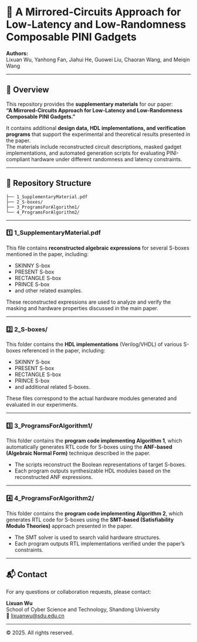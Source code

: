 # 📘 A Mirrored-Circuits Approach for Low-Latency and Low-Randomness Composable PINI Gadgets

**Authors:**  
Lixuan Wu, Yanhong Fan, Jiahui He, Guowei Liu, Chaoran Wang, and Meiqin Wang  

---

## 🧩 Overview

This repository provides the **supplementary materials** for our paper:  
**“A Mirrored-Circuits Approach for Low-Latency and Low-Randomness Composable PINI Gadgets.”**

It contains additional **design data, HDL implementations, and verification programs** that support the experimental and theoretical results presented in the paper.  
The materials include reconstructed circuit descriptions, masked gadget implementations, and automated generation scripts for evaluating PINI-compliant hardware under different randomness and latency constraints.

---

## 📁 Repository Structure

```
├── 1_SupplementaryMaterial.pdf
├── 2_S-boxes/
├── 3_ProgramsForAlgorithm1/
└── 4_ProgramsForAlgorithm2/
```


---

### 1️⃣ 1_SupplementaryMaterial.pdf
This file contains **reconstructed algebraic expressions** for several S-boxes mentioned in the paper, including:
- SKINNY S-box  
- PRESENT S-box  
- RECTANGLE S-box  
- PRINCE S-box  
- and other related examples.  

These reconstructed expressions are used to analyze and verify the masking and hardware properties discussed in the main paper.

---

### 2️⃣ 2_S-boxes/
This folder contains the **HDL implementations** (Verilog/VHDL) of various S-boxes referenced in the paper, including:
- SKINNY S-box  
- PRESENT S-box  
- RECTANGLE S-box  
- PRINCE S-box  
- and additional related S-boxes.  

These files correspond to the actual hardware modules generated and evaluated in our experiments.

---

### 3️⃣ 3_ProgramsForAlgorithm1/
This folder contains the **program code implementing Algorithm 1**, which automatically generates RTL code for S-boxes using the **ANF-based (Algebraic Normal Form)** technique described in the paper.  

- The scripts reconstruct the Boolean representations of target S-boxes.  
- Each program outputs synthesizable HDL modules based on the reconstructed ANF expressions.

---

### 4️⃣ 4_ProgramsForAlgorithm2/
This folder contains the **program code implementing Algorithm 2**, which generates RTL code for S-boxes using the **SMT-based (Satisfiability Modulo Theories)** approach presented in the paper.  

- The SMT solver is used to search valid hardware structures.  
- Each program outputs RTL implementations verified under the paper’s constraints.

---


## 📬 Contact

For any questions or collaboration requests, please contact:  

**Lixuan Wu**  
School of Cyber Science and Technology, Shandong University  
📧 lixuanwu@sdu.edu.cn  

---

© 2025. All rights reserved.
